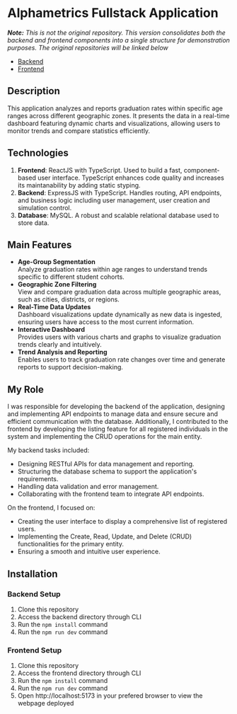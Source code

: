 # Alphametrics Fullstack Application

***Note:** This is not the original repository. This version consolidates both the backend and frontend components into a single structure for demonstration purposes. The original repositories will be linked below*

- [Backend](https://github.com/Crlss123/alphametrics-backend)
- [Frontend](https://github.com/KimberlyMarquez/alphametrics-frontend)

## Description
This application analyzes and reports graduation rates within specific age ranges across different geographic zones. It presents the data in a real-time dashboard featuring dynamic charts and visualizations, allowing users to monitor trends and compare statistics efficiently.

## Technologies
1. **Frontend**: ReactJS with TypeScript. Used to build a fast, component-based user interface. TypeScript enhances code quality and increases its maintanability by adding static styping.
2. **Backend**: ExpressJS with TypeScript. Handles routing, API endpoints, and business logic including user management, user creation and simulation control. 
3. **Database**: MySQL. A robust and scalable relational database used to store data.

## Main Features
- **Age-Group Segmentation**  
  Analyze graduation rates within age ranges to understand trends specific to different student cohorts.
- **Geographic Zone Filtering**  
  View and compare graduation data across multiple geographic areas, such as cities, districts, or regions.
- **Real-Time Data Updates**  
  Dashboard visualizations update dynamically as new data is ingested, ensuring users have access to the most current information.
- **Interactive Dashboard**  
  Provides users with various charts and graphs to visualize graduation trends clearly and intuitively.
- **Trend Analysis and Reporting**  
  Enables users to track graduation rate changes over time and generate reports to support decision-making.
## My Role
I was responsible for developing the backend of the application, designing and implementing API endpoints to manage data and ensure secure and efficient communication with the database. Additionally, I contributed to the frontend by developing the listing feature for all registered individuals in the system and implementing the CRUD operations for the main entity.

My backend tasks included:

- Designing RESTful APIs for data management and reporting.
- Structuring the database schema to support the application's requirements.
- Handling data validation and error management.
- Collaborating with the frontend team to integrate API endpoints.

On the frontend, I focused on:

- Creating the user interface to display a comprehensive list of registered users.
- Implementing the Create, Read, Update, and Delete (CRUD) functionalities for the primary entity.
- Ensuring a smooth and intuitive user experience.

## Installation
### Backend Setup
1. Clone this repository
2. Access the backend directory through CLI
4. Run the `npm install` command
5. Run the `npm run dev` command
### Frontend Setup
1. Clone this repository
2. Access the frontend directory through CLI
3. Run the `npm install` command
5. Run the `npm run dev` command
6. Open http://localhost:5173 in your prefered browser to view the webpage deployed
